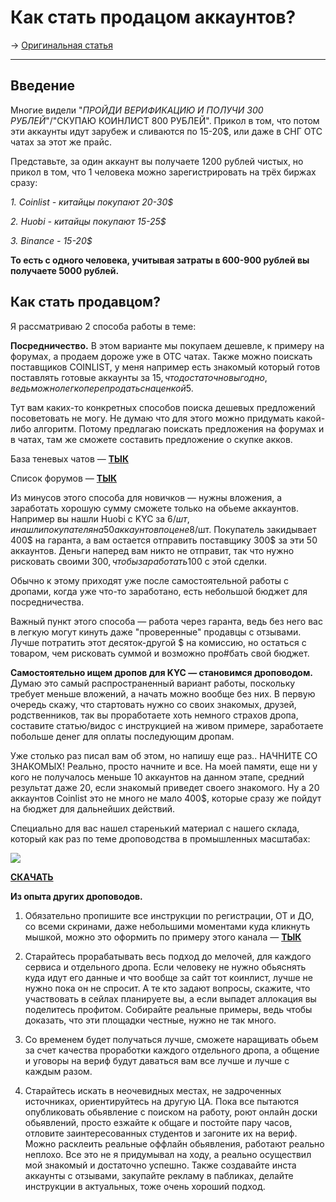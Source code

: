 # Как стать продацом аккаунтов?
-> [Оригинальная статья](https://telegra.ph/Zarabatyvaem-na-verif-akkauntah-Coinlist-Binance-Huobi-12-15)

---

## Введение
Многие видели "_ПРОЙДИ ВЕРИФИКАЦИЮ И ПОЛУЧИ 300 РУБЛЕЙ_"/"СКУПАЮ КОИНЛИСТ 800 РУБЛЕЙ". Прикол в том, что потом эти аккаунты идут зарубеж и сливаются по 15-20$, или даже в СНГ OTC чатах за этот же прайс.

Представьте, за один аккаунт вы получаете 1200 рублей чистых, но прикол в том, что 1 человека можно зарегистрировать на трёх биржах сразу:

_1. Coinlist - китайцы покупают 20-30$_

_2. Huobi - китайцы покупают 15-25$_

_3. Binance - 15-20$_

**То есть c одного человека, учитывая затраты в 600-900 рублей вы получаете 5000 рублей.**

## Как стать продавцом?
Я рассматриваю 2 способа работы в теме:

  

**Посредничество.** В этом варианте мы покупаем дешевле, к примеру на форумах, а продаем дороже уже в OTC чатах. Также можно поискать поставщиков COINLIST, у меня например есть знакомый который готов поставлять готовые аккаунты за 15$, что достаточно выгодно, ведь можно легко перепродать с наценкой 5$.

Тут вам каких-то конкретных способов поиска дешевых предложений посоветовать не могу. Не думаю что для этого можно придумать какой-либо алгоритм. Потому предлагаю поискать предложения на форумах и в чатах, там же сможете составить предложение о скупке акков.

База теневых чатов — [**ТЫК**](https://drive.google.com/file/d/18YW6lg89ql_KVDW_7p3w_AGQvuZxzZL1/view?usp=sharing)

Список форумов — [**ТЫК**](https://bo0om.ru/forumy-xakerskoj-tematiki)

Из минусов этого способа для новичков — нужны вложения, а заработать хорошую сумму сможете только на обьеме аккаунтов. Например вы нашли Huobi с KYC за 6$/шт, и нашли покупателя на 50 аккаунтов по цене 8$/шт. Покупатель закидывает 400$ на гаранта, а вам остается отправить поставщику 300$ за эти 50 аккаунтов. Деньги наперед вам никто не отправит, так что нужно рисковать своими 300$, чтобы заработать 100$ с этой сделки.

Обычно к этому приходят уже после самостоятельной работы с дропами, когда уже что-то заработано, есть небольшой бюджет для посредничества.

Важный пункт этого способа — работа через гаранта, ведь без него вас в легкую могут кинуть даже "проверенные" продавцы с отзывами. Лучше потратить этот десяток-другой $ на комиссию, но остаться с товаром, чем рисковать суммой и возможно про#бать свой бюджет.

  

**Самостоятельно ищем дропов для KYC — становимся дроповодом.** Думаю это самый распространенный вариант работы, поскольку требует меньше вложений, а начать можно вообще без них. В первую очередь скажу, что стартовать нужно со своих знакомых, друзей, родственников, так вы проработаете хоть немного страхов дропа, составите статью/видос с инструкцией на живом примере, заработаете побольше денег для оплаты последующим дропам.

Уже столько раз писал вам об этом, но напишу еще раз.. НАЧНИТЕ СО ЗНАКОМЫХ! Реально, просто начните и все. На моей памяти, еще ни у кого не получалось меньше 10 аккаунтов на данном этапе, средний результат даже 20, если знакомый приведет своего знакомого. Ну а 20 аккаунтов Coinlist это не много не мало 400$, которые сразу же пойдут на бюджет для дальнейших действий.

Специально для вас нашел старенький материал с нашего склада, который как раз по теме дроповодства в промышленных масштабах:

![](https://telegra.ph/file/2277eb92c63d28904fa6c.png)

[**СКАЧАТЬ**](https://drive.google.com/drive/folders/13FwinWhfwyu6D04Z5t1kSuEHaceRTP0b?usp=sharing)

**Из опыта других дроповодов.**

1) Обязательно пропишите все инструкции по регистрации, ОТ и ДО, со всеми скринами, даже небольшими моментами куда кликнуть мышкой, можно это оформить по примеру этого канала — [**ТЫК**](https://t.me/joinchat/S69HdPTk9p1xyJ5-)

2) Старайтесь прорабатывать весь подход до мелочей, для каждого сервиса и отдельного дропа. Если человеку не нужно обьяснять куда идут его данные и что вообще за сайт тот коинлист, лучше не нужно пока он не спросит. А те кто задают вопросы, скажите, что участвовать в сейлах планируете вы, а если выпадет аллокация вы поделитесь профитом. Собирайте реальные примеры, ведь чтобы доказать, что эти площадки честные, нужно не так много.

3) Со временем будет получаться лучше, сможете наращивать обьем за счет качества проработки каждого отдельного дропа, а общение и уговоры на вериф будут даваться вам все лучше и лучше с каждым разом.

4) Старайтесь искать в неочевидных местах, не задроченных источниках, ориентируйтесь на другую ЦА. Пока все пытаются опубликовать обьявление с поиском на работу, роют онлайн доски обьявлений, просто езжайте к общаге и постойте пару часов, отловите заинтересованных студентов и загоните их на вериф. Можно расклеить реальные оффлайн обьявления, работают реально неплохо. Все это не я придумывал на ходу, а реально осуществил мой знакомый и достаточно успешно. Также создавайте инста аккаунты с отзывами, закупайте рекламу в пабликах, делайте инструкции в актуальных, тоже очень хороший подход.
